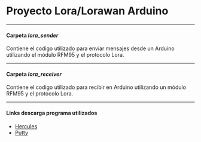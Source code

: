 # Proyecto Lora/Lorawan Arduino

---

#### Carpeta *lora_sender*

Contiene el codigo utilizado para enviar mensajes desde un Arduino utilizando el módulo RFM95 y el protocolo Lora.

---

#### Carpeta *lora_receiver*

Contiene el codigo utilizado para recibir en Arduino utilizando un módulo RFM95 y el protocolo Lora.

---

#### Links descarga programa utilizados

* [Hercules](https://www.hw-group.com/software/hercules-setup-utility)
* [Putty](https://www.chiark.greenend.org.uk/~sgtatham/putty/latest.html)

